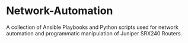 # Network-Automation
A collection of Ansible Playbooks and Python scripts used for network automation and programmatic manipulation of Juniper SRX240 Routers.
